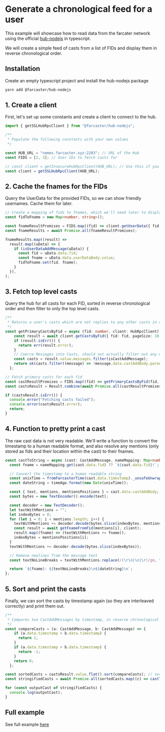 # Generate a chronological feed for a user

This example will showcase how to read data from the farcater network using the
official [hub-nodejs](https://github.com/farcasterxyz/hub-monorepo/tree/main/packages/hub-nodejs) in typescript.

We will create a simple feed of casts from a list of FIDs and display them in reverse chronological order.

## Installation

Create an empty typescript project and install the hub-nodejs package

```bash
yarn add @farcaster/hub-nodejs
```

## 1. Create a client

First, let's set up some constants and create a client to connect to the hub.

```typescript
import { getSSLHubRpcClient } from "@farcaster/hub-nodejs";

/**
 * Populate the following constants with your own values
 */

const HUB_URL = "nemes.farcaster.xyz:2283"; // URL of the Hub
const FIDS = [2, 3]; // User IDs to fetch casts for

// const client = getInsecureHubRpcClient(HUB_URL); // Use this if you're not using SSL
const client = getSSLHubRpcClient(HUB_URL);
```

## 2. Cache the fnames for the FIDs

Query the UserData for the provided FIDs, so we can show friendly usernames. Cache them for later.

```typescript
// Create a mapping of fids to fnames, which we'll need later to display messages
const fidToFname = new Map<number, string>();

const fnameResultPromises = FIDS.map((fid) => client.getUserData({ fid, userDataType: UserDataType.USERNAME }));
const fnameResults = await Promise.all(fnameResultPromises);

fnameResults.map((result) =>
  result.map((uData) => {
    if (isUserDataAddMessage(uData)) {
      const fid = uData.data.fid;
      const fname = uData.data.userDataBody.value;
      fidToFname.set(fid, fname);
    }
  }),
);
```

## 3. Fetch top level casts

Query the hub for all casts for each FID, sorted in reverse chronological order and then filter to only the top level
casts.

```typescript
/**
 * Returns a user's casts which are not replies to any other casts in reverse chronological order.
 */
const getPrimaryCastsByFid = async (fid: number, client: HubRpcClient): HubAsyncResult<CastAddMessage[]> => {
    const result = await client.getCastsByFid({ fid: fid, pageSize: 10, reverse: true });
    if (result.isErr()) {
      return err(result.error);
    }
    // Coerce Messages into Casts, should not actually filter out any messages
    const casts = result.value.messages.filter(isCastAddMessage);
    return ok(casts.filter((message) => !message.data.castAddBody.parentCastId));
  };

// Fetch primary casts for each fid
const castResultPromises = FIDS.map((fid) => getPrimaryCastsByFid(fid, client));
const castsResult = Result.combine(await Promise.all(castResultPromises));

if (castsResult.isErr()) {
  console.error("Fetching casts failed");
  console.error(castsResult.error);
  return;
}
```

## 4. Function to pretty print a cast

The raw cast data is not very readable. We'll write a function to convert the timestamp to a human readable format, and
also resolve any mentions (only stored as fids and their location within the cast) to their fnames.

```typescript
const castToString = async (cast: CastAddMessage, nameMapping: Map<number, string>, client: HubRpcClient) => {
  const fname = nameMapping.get(cast.data.fid) ?? `${cast.data.fid}!`; // if the user doesn't have a username set, use their FID

  // Convert the timestamp to a human readable string
  const unixTime = fromFarcasterTime(cast.data.timestamp)._unsafeUnwrap();
  const dateString = timeAgo.format(new Date(unixTime));

  const { text, mentions, mentionsPositions } = cast.data.castAddBody;
  const bytes = new TextEncoder().encode(text);

  const decoder = new TextDecoder();
  let textWithMentions = "";
  let indexBytes = 0;
  for (let i = 0; i < mentions.length; i++) {
    textWithMentions += decoder.decode(bytes.slice(indexBytes, mentionsPositions[i]));
    const result = await getFnameFromFid(mentions[i], client);
    result.map((fname) => (textWithMentions += fname));
    indexBytes = mentionsPositions[i];
  }
  textWithMentions += decoder.decode(bytes.slice(indexBytes));

  // Remove newlines from the message text
  const textNoLineBreaks = textWithMentions.replace(/(\r\n|\n|\r)/gm, " ");

  return `${fname}: ${textNoLineBreaks}\n${dateString}\n`;
};
```

## 5. Sort and print the casts

Finally, we can sort the casts by timestamp again (so they are interleaved correctly) and print them out.

```typescript
/**
 * Compares two CastAddMessages by timestamp, in reverse chronological order.
 */
const compareCasts = (a: CastAddMessage, b: CastAddMessage) => {
    if (a.data.timestamp < b.data.timestamp) {
      return 1;
    }
    if (a.data.timestamp > b.data.timestamp) {
      return -1;
    }
    return 0;
  };

const sortedCasts = castsResult.value.flat().sort(compareCasts); // sort casts by timestamp
const stringifiedCasts = await Promise.all(sortedCasts.map((c) => castToString(c, fidToFname, client))); // convert casts to printable strings

for (const outputCast of stringifiedCasts) {
  console.log(outputCast);
}
```

## Full example

See full example [here](https://github.com/farcasterxyz/hub-monorepo/tree/main/packages/hub-nodejs/examples/chron-feed)
